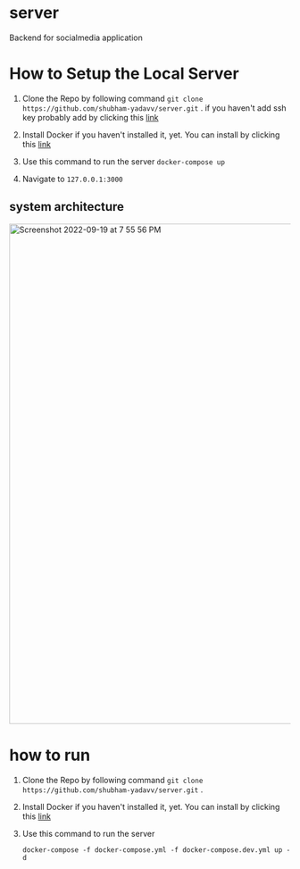 
# server

Backend for socialmedia application

# How to Setup the Local Server 

1. Clone the Repo by following command
  `git clone https://github.com/shubham-yadavv/server.git` .
  if you haven't add ssh key probably add by clicking this <a href = "https://help.github.com/en/github/authenticating-to-github/connecting-to-github-with-ssh">link</a>

2. Install Docker if you haven't installed it, yet. You can install by clicking this  <a href="https://www.docker.com/">link</a>

3. Use this command to run the server 
   `docker-compose up`
   
4. Navigate to `127.0.0.1:3000`

## system architecture
<img width="896" alt="Screenshot 2022-09-19 at 7 55 56 PM" src="https://user-images.githubusercontent.com/68185027/191042648-e67bde6f-4158-491d-9188-ac59c06b4747.png">


# how to run 

1. Clone the Repo by following command
  `git clone https://github.com/shubham-yadavv/server.git` .

2. Install Docker if you haven't installed it, yet. You can install by clicking this  <a href="https://www.docker.com/">link</a>

3. Use this command to run the server 
  
   `docker-compose -f docker-compose.yml -f docker-compose.dev.yml up -d`
